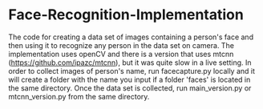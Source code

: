 # Face-Recognition-Implementation
The code for creating a data set of images containing a person's face and then using it to recognize any person in the data set on camera. The implementation uses openCV and there is a version that uses mtcnn (https://github.com/ipazc/mtcnn), but it was quite slow in a live setting.
In order to collect images of person's name, run facecapture.py locally and it will create a folder with the name you input if a folder 'faces' is located in the same directory. 
Once the data set is collected, run main_version.py or mtcnn_version.py from the same directory. 
